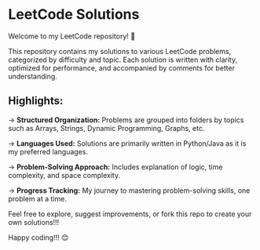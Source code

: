 # LeetCode Solutions  

Welcome to my LeetCode repository! 🚀  

This repository contains my solutions to various LeetCode problems, categorized by difficulty and topic. Each solution is written with clarity, optimized for performance, and accompanied by comments for better understanding.  

## Highlights:  
-> **Structured Organization:** Problems are grouped into folders by topics such as Arrays, Strings, Dynamic Programming, Graphs, etc.

-> **Languages Used:** Solutions are primarily written in Python/Java as it is my preferred languages.

-> **Problem-Solving Approach:** Includes explanation of logic, time complexity, and space complexity.

-> **Progress Tracking:** My journey to mastering problem-solving skills, one problem at a time.

Feel free to explore, suggest improvements, or fork this repo to create your own solutions!!!

Happy coding!!! 😊
